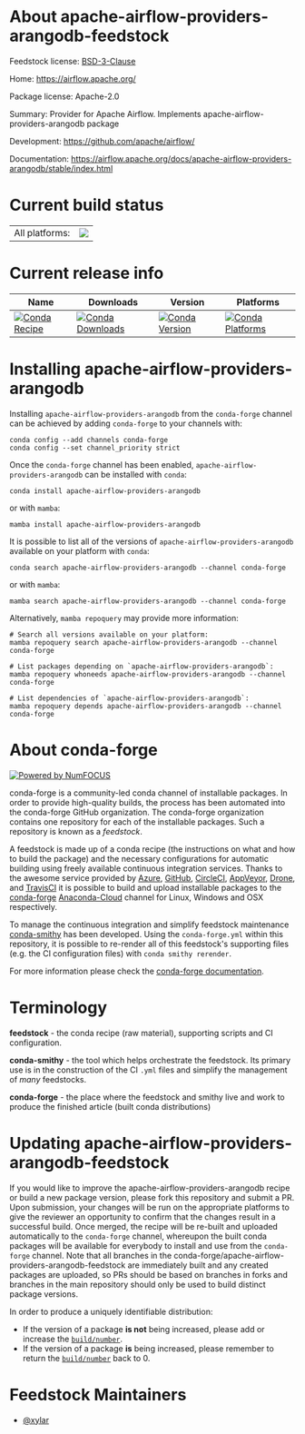 About apache-airflow-providers-arangodb-feedstock
=================================================

Feedstock license: [BSD-3-Clause](https://github.com/conda-forge/apache-airflow-providers-arangodb-feedstock/blob/main/LICENSE.txt)

Home: https://airflow.apache.org/

Package license: Apache-2.0

Summary: Provider for Apache Airflow. Implements apache-airflow-providers-arangodb package

Development: https://github.com/apache/airflow/

Documentation: https://airflow.apache.org/docs/apache-airflow-providers-arangodb/stable/index.html

Current build status
====================


<table><tr><td>All platforms:</td>
    <td>
      <a href="https://dev.azure.com/conda-forge/feedstock-builds/_build/latest?definitionId=20145&branchName=main">
        <img src="https://dev.azure.com/conda-forge/feedstock-builds/_apis/build/status/apache-airflow-providers-arangodb-feedstock?branchName=main">
      </a>
    </td>
  </tr>
</table>

Current release info
====================

| Name | Downloads | Version | Platforms |
| --- | --- | --- | --- |
| [![Conda Recipe](https://img.shields.io/badge/recipe-apache--airflow--providers--arangodb-green.svg)](https://anaconda.org/conda-forge/apache-airflow-providers-arangodb) | [![Conda Downloads](https://img.shields.io/conda/dn/conda-forge/apache-airflow-providers-arangodb.svg)](https://anaconda.org/conda-forge/apache-airflow-providers-arangodb) | [![Conda Version](https://img.shields.io/conda/vn/conda-forge/apache-airflow-providers-arangodb.svg)](https://anaconda.org/conda-forge/apache-airflow-providers-arangodb) | [![Conda Platforms](https://img.shields.io/conda/pn/conda-forge/apache-airflow-providers-arangodb.svg)](https://anaconda.org/conda-forge/apache-airflow-providers-arangodb) |

Installing apache-airflow-providers-arangodb
============================================

Installing `apache-airflow-providers-arangodb` from the `conda-forge` channel can be achieved by adding `conda-forge` to your channels with:

```
conda config --add channels conda-forge
conda config --set channel_priority strict
```

Once the `conda-forge` channel has been enabled, `apache-airflow-providers-arangodb` can be installed with `conda`:

```
conda install apache-airflow-providers-arangodb
```

or with `mamba`:

```
mamba install apache-airflow-providers-arangodb
```

It is possible to list all of the versions of `apache-airflow-providers-arangodb` available on your platform with `conda`:

```
conda search apache-airflow-providers-arangodb --channel conda-forge
```

or with `mamba`:

```
mamba search apache-airflow-providers-arangodb --channel conda-forge
```

Alternatively, `mamba repoquery` may provide more information:

```
# Search all versions available on your platform:
mamba repoquery search apache-airflow-providers-arangodb --channel conda-forge

# List packages depending on `apache-airflow-providers-arangodb`:
mamba repoquery whoneeds apache-airflow-providers-arangodb --channel conda-forge

# List dependencies of `apache-airflow-providers-arangodb`:
mamba repoquery depends apache-airflow-providers-arangodb --channel conda-forge
```


About conda-forge
=================

[![Powered by
NumFOCUS](https://img.shields.io/badge/powered%20by-NumFOCUS-orange.svg?style=flat&colorA=E1523D&colorB=007D8A)](https://numfocus.org)

conda-forge is a community-led conda channel of installable packages.
In order to provide high-quality builds, the process has been automated into the
conda-forge GitHub organization. The conda-forge organization contains one repository
for each of the installable packages. Such a repository is known as a *feedstock*.

A feedstock is made up of a conda recipe (the instructions on what and how to build
the package) and the necessary configurations for automatic building using freely
available continuous integration services. Thanks to the awesome service provided by
[Azure](https://azure.microsoft.com/en-us/services/devops/), [GitHub](https://github.com/),
[CircleCI](https://circleci.com/), [AppVeyor](https://www.appveyor.com/),
[Drone](https://cloud.drone.io/welcome), and [TravisCI](https://travis-ci.com/)
it is possible to build and upload installable packages to the
[conda-forge](https://anaconda.org/conda-forge) [Anaconda-Cloud](https://anaconda.org/)
channel for Linux, Windows and OSX respectively.

To manage the continuous integration and simplify feedstock maintenance
[conda-smithy](https://github.com/conda-forge/conda-smithy) has been developed.
Using the ``conda-forge.yml`` within this repository, it is possible to re-render all of
this feedstock's supporting files (e.g. the CI configuration files) with ``conda smithy rerender``.

For more information please check the [conda-forge documentation](https://conda-forge.org/docs/).

Terminology
===========

**feedstock** - the conda recipe (raw material), supporting scripts and CI configuration.

**conda-smithy** - the tool which helps orchestrate the feedstock.
                   Its primary use is in the construction of the CI ``.yml`` files
                   and simplify the management of *many* feedstocks.

**conda-forge** - the place where the feedstock and smithy live and work to
                  produce the finished article (built conda distributions)


Updating apache-airflow-providers-arangodb-feedstock
====================================================

If you would like to improve the apache-airflow-providers-arangodb recipe or build a new
package version, please fork this repository and submit a PR. Upon submission,
your changes will be run on the appropriate platforms to give the reviewer an
opportunity to confirm that the changes result in a successful build. Once
merged, the recipe will be re-built and uploaded automatically to the
`conda-forge` channel, whereupon the built conda packages will be available for
everybody to install and use from the `conda-forge` channel.
Note that all branches in the conda-forge/apache-airflow-providers-arangodb-feedstock are
immediately built and any created packages are uploaded, so PRs should be based
on branches in forks and branches in the main repository should only be used to
build distinct package versions.

In order to produce a uniquely identifiable distribution:
 * If the version of a package **is not** being increased, please add or increase
   the [``build/number``](https://docs.conda.io/projects/conda-build/en/latest/resources/define-metadata.html#build-number-and-string).
 * If the version of a package **is** being increased, please remember to return
   the [``build/number``](https://docs.conda.io/projects/conda-build/en/latest/resources/define-metadata.html#build-number-and-string)
   back to 0.

Feedstock Maintainers
=====================

* [@xylar](https://github.com/xylar/)

